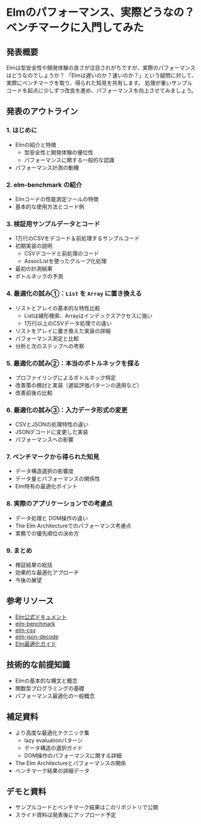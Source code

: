 # Elmのパフォーマンス、実際どうなの？ベンチマークに入門してみた

## 発表概要

Elmは型安全性や開発体験の良さが注目されがちですが、実際のパフォーマンスはどうなのでしょうか？
「Elmは遅いのか？速いのか？」という疑問に対して、実際にベンチマークを取り、得られた知見を共有します。
処理が重いサンプルコードを起点に少しずつ改良を進め、パフォーマンスを向上させてみましょう。

## 発表のアウトライン

### 1. はじめに
- Elmの紹介と特徴
  - 型安全性と開発体験の優位性
  - パフォーマンスに関する一般的な認識
- パフォーマンス計測の動機

### 2. elm-benchmark の紹介
- Elmコードの性能測定ツールの特徴
- 基本的な使用方法とコード例

### 3. 検証用サンプルデータとコード
- 1万行のCSVをデコード＆前処理するサンプルコード
- 初期実装の説明
  - CSVデコードと前処理のコード
  - AssocListを使ったグループ化処理
- 最初の計測結果
- ボトルネックの予測

### 4. 最適化の試み①：`List` を `Array` に置き換える
- リストとアレイの基本的な特性比較
  - Listは線形検索、Arrayはインデックスアクセスに強い
  - 1万行以上のCSVデータ処理での違い
- リストをアレイに置き換えた実装の詳細
- パフォーマンス測定と比較
- 分析と次のステップへの考察

### 5. 最適化の試み②：本当のボトルネックを探る
- プロファイリングによるボトルネック特定
- 改善策の検討と実装（遅延評価パターンの適用など）
- 改善前後の比較

### 6. 最適化の試み③：入力データ形式の変更
- CSVとJSONの処理特性の違い
- JSONデコードに変更した実装
- パフォーマンスへの影響

### 7. ベンチマークから得られた知見
- データ構造選択の影響度
- データ量とパフォーマンスの関係性
- Elm特有の最適化ポイント

### 8. 実際のアプリケーションでの考慮点
- データ処理と DOM操作の違い
- The Elm Architectureでのパフォーマンス考慮点
- 実務での優先順位の決め方

### 9. まとめ
- 検証結果の総括
- 効果的な最適化アプローチ
- 今後の展望

## 参考リソース
- [Elm公式ドキュメント](https://elm-lang.org/docs)
- [elm-benchmark](https://package.elm-lang.org/packages/elm-explorations/benchmark/latest/)
- [elm-csv](https://package.elm-lang.org/packages/elm-community/csv/latest/)
- [elm-json-decode](https://package.elm-lang.org/packages/elm/json/latest/)
- [Elm最適化ガイド](https://guide.elm-lang.org/optimization/)

## 技術的な前提知識
- Elmの基本的な構文と概念
- 関数型プログラミングの基礎
- パフォーマンス最適化の一般概念

## 補足資料
- より高度な最適化テクニック集
  - lazy evaluationパターン
  - データ構造の選択ガイド
  - DOM操作のパフォーマンスに関する詳細
- The Elm Architectureとパフォーマンスの関係
- ベンチマーク結果の詳細データ

## デモと資料
- サンプルコードとベンチマーク結果はこのリポジトリで公開
- スライド資料は発表後にアップロード予定 
